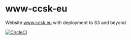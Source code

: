 # www-ccsk-eu
Website www.ccsk.eu with deployment to S3 and beyond

[![CircleCI](https://circleci.com/gh/pve/www-ccsk-eu.svg?style=svg)](https://circleci.com/gh/pve/www-ccsk-eu)


